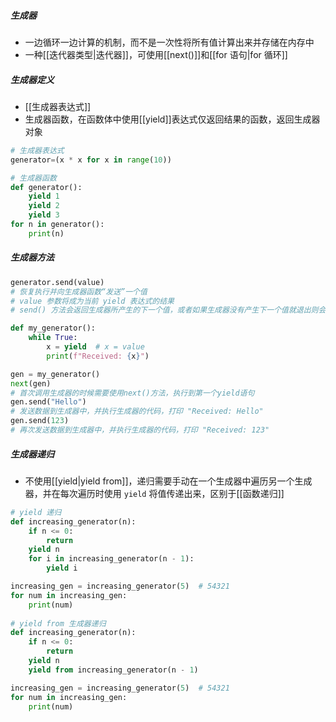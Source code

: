 ##### 生成器
- 一边循环一边计算的机制，而不是一次性将所有值计算出来并存储在内存中
- 一种[[迭代器类型|迭代器]]，可使用[[next()]]和[[for 语句|for 循环]]
##### 生成器定义
- [[生成器表达式]]
- 生成器函数，在函数体中使用[[yield]]表达式仅返回结果的函数，返回生成器对象
```python
# 生成器表达式
generator=(x * x for x in range(10))

# 生成器函数
def generator():
    yield 1
    yield 2
    yield 3
for n in generator():
	print(n)
```
##### 生成器方法
```python
generator.send(value)
# 恢复执行并向生成器函数“发送”一个值
# value 参数将成为当前 yield 表达式的结果
# send() 方法会返回生成器所产生的下一个值，或者如果生成器没有产生下一个值就退出则会引发 StopIteration

def my_generator():
    while True:
        x = yield  # x = value
        print(f"Received: {x}")

gen = my_generator()
next(gen)  
# 首次调用生成器的时候需要使用next()方法，执行到第一个yield语句
gen.send("Hello")  
# 发送数据到生成器中，并执行生成器的代码，打印 "Received: Hello"
gen.send(123)  
# 再次发送数据到生成器中，并执行生成器的代码，打印 "Received: 123"
```
##### 生成器递归
- 不使用[[yield|yield from]]，递归需要手动在一个生成器中遍历另一个生成器，并在每次遍历时使用 `yield` 将值传递出来，区别于[[函数递归]]
```python
# yield 递归
def increasing_generator(n):
    if n <= 0:
        return
    yield n
    for i in increasing_generator(n - 1):
        yield i

increasing_gen = increasing_generator(5)  # 54321
for num in increasing_gen:
    print(num)
    
# yield from 生成器递归
def increasing_generator(n):
    if n <= 0:
        return
    yield n
    yield from increasing_generator(n - 1)

increasing_gen = increasing_generator(5)  # 54321
for num in increasing_gen:
    print(num)

```
